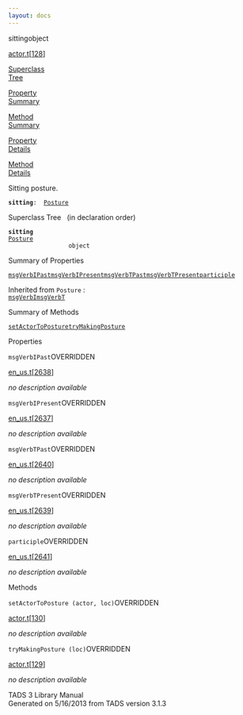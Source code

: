 ```yaml
---
layout: docs
---
```

<span class="title">sitting</span><span class="type">object</span>

[actor.t](../file/actor.t.html)\[[128](../source/actor.t.html#128)\]

[Superclass  
Tree](#_SuperClassTree_)

[Property  
Summary](#_PropSummary_)

[Method  
Summary](#_MethodSummary_)

[Property  
Details](#_Properties_)

[Method  
Details](#_Methods_)

<div class="fdesc">

Sitting posture.

**`sitting`**` :   `[`Posture`](../object/Posture.html)

</div>

<span id="_SuperClassTree_"></span>

<div class="mjhd">

<span class="hdln">Superclass Tree</span>   (in declaration order)

</div>

**`sitting`**  
[`Posture`](../object/Posture.html)  
`                 object`  
<span id="_PropSummary_"></span>

<div class="mjhd">

<span class="hdln">Summary of Properties</span>  

</div>

[`msgVerbIPast`](#msgVerbIPast)[`msgVerbIPresent`](#msgVerbIPresent)[`msgVerbTPast`](#msgVerbTPast)[`msgVerbTPresent`](#msgVerbTPresent)[`participle`](#participle)

Inherited from `Posture` :  
[`msgVerbI`](../object/Posture.html#msgVerbI)[`msgVerbT`](../object/Posture.html#msgVerbT)

<span id="_MethodSummary_"></span>

<div class="mjhd">

<span class="hdln">Summary of Methods</span>  

</div>

[`setActorToPosture`](#setActorToPosture)[`tryMakingPosture`](#tryMakingPosture)



<span id="_Properties_"></span>

<div class="mjhd">

<span class="hdln">Properties</span>  

</div>

<span id="msgVerbIPast"></span>

`msgVerbIPast`<span class="rem">OVERRIDDEN</span>

[en_us.t](../file/en_us.t.html)\[[2638](../source/en_us.t.html#2638)\]

<div class="desc">

*no description available*

</div>

<span id="msgVerbIPresent"></span>

`msgVerbIPresent`<span class="rem">OVERRIDDEN</span>

[en_us.t](../file/en_us.t.html)\[[2637](../source/en_us.t.html#2637)\]

<div class="desc">

*no description available*

</div>

<span id="msgVerbTPast"></span>

`msgVerbTPast`<span class="rem">OVERRIDDEN</span>

[en_us.t](../file/en_us.t.html)\[[2640](../source/en_us.t.html#2640)\]

<div class="desc">

*no description available*

</div>

<span id="msgVerbTPresent"></span>

`msgVerbTPresent`<span class="rem">OVERRIDDEN</span>

[en_us.t](../file/en_us.t.html)\[[2639](../source/en_us.t.html#2639)\]

<div class="desc">

*no description available*

</div>

<span id="participle"></span>

`participle`<span class="rem">OVERRIDDEN</span>

[en_us.t](../file/en_us.t.html)\[[2641](../source/en_us.t.html#2641)\]

<div class="desc">

*no description available*

</div>

<span id="_Methods_"></span>

<div class="mjhd">

<span class="hdln">Methods</span>  

</div>

<span id="setActorToPosture"></span>

`setActorToPosture (actor, loc)`<span class="rem">OVERRIDDEN</span>

[actor.t](../file/actor.t.html)\[[130](../source/actor.t.html#130)\]

<div class="desc">

*no description available*

</div>

<span id="tryMakingPosture"></span>

`tryMakingPosture (loc)`<span class="rem">OVERRIDDEN</span>

[actor.t](../file/actor.t.html)\[[129](../source/actor.t.html#129)\]

<div class="desc">

*no description available*

</div>

<div class="ftr">

TADS 3 Library Manual  
Generated on 5/16/2013 from TADS version 3.1.3

</div>
